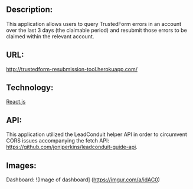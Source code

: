 ## **Description**:
This application allows users to query TrustedForm errors in an account over the last 3 days (the claimable period) and resubmit those errors to be claimed within the relevant account. 

## **URL**: 
http://trustedform-resubmission-tool.herokuapp.com/

## **Technology**:
[React.js](https://facebook.github.io/react/)

## **API**: 
This application utilized the LeadConduit helper API in order to circumvent CORS issues accompanying the fetch API: https://github.com/jonjperkins/leadconduit-guide-api. 

## **Images**:
Dashboard:
![Image of dashboard]
(https://imgur.com/a/idAC0)